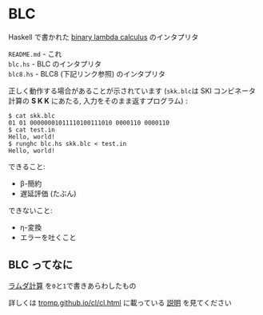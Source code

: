 # BLC
Haskell で書かれた [binary lambda calculus](https://esolangs.org/wiki/Binary_lambda_calculus) のインタプリタ

`README.md` - これ  
`blc.hs` - BLC のインタプリタ  
`blc8.hs` - BLC8 (下記リンク参照) のインタプリタ

正しく動作する場合があることが示されています (`skk.blc`は SKI コンビネータ計算の **S K K** にあたる, 入力をそのまま返すプログラム) :
```console
$ cat skk.blc
01 01 00000001011110100111010 0000110 0000110
$ cat test.in
Hello, world!
$ runghc blc.hs skk.blc < test.in
Hello, world!
```
できること:
- β-簡約
- 遅延評価 (たぶん)

できないこと:
- η-変換
- エラーを吐くこと

## BLC ってなに
[ラムダ計算](https://ja.wikipedia.org/wiki/%E3%83%A9%E3%83%A0%E3%83%80%E8%A8%88%E7%AE%97) を`0`と`1`で書きあらわしたもの

詳しくは [tromp.github.io/cl/cl.html](https://tromp.github.io/cl/cl.html) に載っている [説明](https://tromp.github.io/cl/Binary_lambda_calculus.html) を見てください
